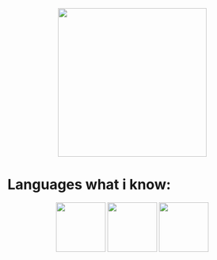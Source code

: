 <div id="header" align="center">
  <img src="https://media0.giphy.com/media/v1.Y2lkPTc5MGI3NjExaGR1ZjlkeTUzZHk4aHkycjh3YXZ5ODAwZGVyNG9zanlhMGF2aXg2OCZlcD12MV9pbnRlcm5hbF9naWZfYnlfaWQmY3Q9Zw/RbDKaczqWovIugyJmW/giphy.gif" width="300"/>
</div>

# Languages what i know: 
<div id="header" align="center">
  <img src="https://upload.wikimedia.org/wikipedia/commons/4/4b/Bash_Logo_Colored.svg" width="100"/>
  <img src="https://upload.wikimedia.org/wikipedia/commons/f/f1/Ruby_logo.png" width="100"/>
  <img src="https://upload.wikimedia.org/wikipedia/commons/c/c3/Python-logo-notext.svg" width="100"/>
</div>

